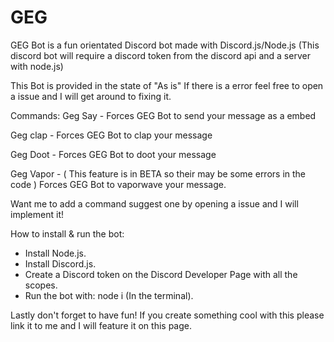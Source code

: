 # GEG
GEG Bot is a fun orientated Discord bot made with Discord.js/Node.js (This discord bot will require a discord token from the discord api and a server with node.js)

This Bot is provided in the state of "As is" If there is a error feel free to open a issue and I will get around to fixing it.

Commands:
Geg Say - Forces GEG Bot to send your message as a embed

Geg clap - Forces GEG Bot to clap your message

Geg Doot - Forces GEG Bot to doot your message

Geg Vapor - ( This feature is in BETA so their may be some errors in the code ) Forces GEG Bot to vaporwave your message.

Want me to add a command suggest one by opening a issue and I will implement it!

How to install & run the bot:
- Install Node.js.
- Install Discord.js.
- Create a Discord token on the Discord Developer Page with all the scopes.
- Run the bot with: node i (In the terminal).

Lastly don't forget to have fun! If you create something cool with this please link it to me and I will feature it on this page.
